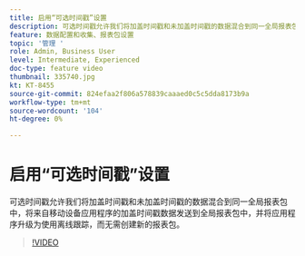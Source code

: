 ```yaml
---
title: 启用“可选时间戳”设置
description: 可选时间戳允许我们将加盖时间戳和未加盖时间戳的数据混合到同一全局报表包中，将来自移动设备应用程序的加盖时间戳数据发送到全局报表包中，并将应用程序升级为使用离线跟踪，而无需创建新的报表包。
feature: 数据配置和收集、报表包设置
topic: '管理 '
role: Admin, Business User
level: Intermediate, Experienced
doc-type: feature video
thumbnail: 335740.jpg
kt: KT-8455
source-git-commit: 824efaa2f806a578839caaaed0c5c5dda8173b9a
workflow-type: tm+mt
source-wordcount: '104'
ht-degree: 0%

---
```



# 启用“可选时间戳”设置

可选时间戳允许我们将加盖时间戳和未加盖时间戳的数据混合到同一全局报表包中，将来自移动设备应用程序的加盖时间戳数据发送到全局报表包中，并将应用程序升级为使用离线跟踪，而无需创建新的报表包。


>[!VIDEO](https://video.tv.adobe.com/v/335740/?quality=12&learn=on)
